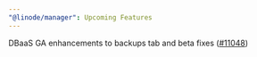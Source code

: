 ```yaml
---
"@linode/manager": Upcoming Features
---
```


DBaaS GA enhancements to backups tab and beta fixes ([#11048](https://github.com/linode/manager/pull/11048))

